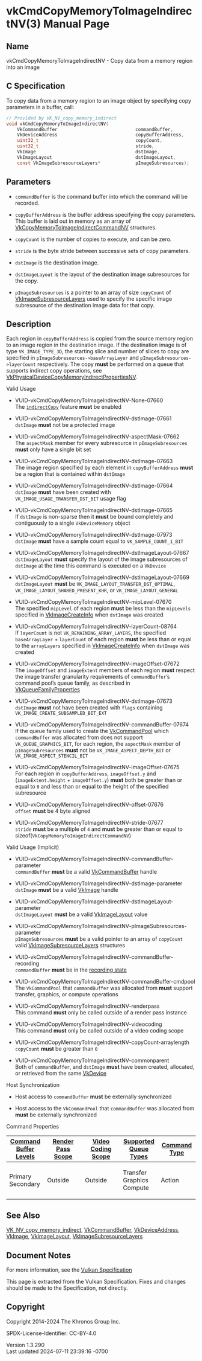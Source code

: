 # vkCmdCopyMemoryToImageIndirectNV(3) Manual Page

## Name

vkCmdCopyMemoryToImageIndirectNV - Copy data from a memory region into
an image



## <a href="#_c_specification" class="anchor"></a>C Specification

To copy data from a memory region to an image object by specifying copy
parameters in a buffer, call:

``` c
// Provided by VK_NV_copy_memory_indirect
void vkCmdCopyMemoryToImageIndirectNV(
    VkCommandBuffer                             commandBuffer,
    VkDeviceAddress                             copyBufferAddress,
    uint32_t                                    copyCount,
    uint32_t                                    stride,
    VkImage                                     dstImage,
    VkImageLayout                               dstImageLayout,
    const VkImageSubresourceLayers*             pImageSubresources);
```

## <a href="#_parameters" class="anchor"></a>Parameters

- `commandBuffer` is the command buffer into which the command will be
  recorded.

- `copyBufferAddress` is the buffer address specifying the copy
  parameters. This buffer is laid out in memory as an array of
  [VkCopyMemoryToImageIndirectCommandNV](https://registry.khronos.org/vulkan/specs/1.3-extensions/man/html/VkCopyMemoryToImageIndirectCommandNV.html)
  structures.

- `copyCount` is the number of copies to execute, and can be zero.

- `stride` is the byte stride between successive sets of copy
  parameters.

- `dstImage` is the destination image.

- `dstImageLayout` is the layout of the destination image subresources
  for the copy.

- `pImageSubresources` is a pointer to an array of size `copyCount` of
  [VkImageSubresourceLayers](https://registry.khronos.org/vulkan/specs/1.3-extensions/man/html/VkImageSubresourceLayers.html) used to
  specify the specific image subresource of the destination image data
  for that copy.

## <a href="#_description" class="anchor"></a>Description

Each region in `copyBufferAddress` is copied from the source memory
region to an image region in the destination image. If the destination
image is of type `VK_IMAGE_TYPE_3D`, the starting slice and number of
slices to copy are specified in `pImageSubresources->baseArrayLayer` and
`pImageSubresources->layerCount` respectively. The copy **must** be
performed on a queue that supports indirect copy operations, see
[VkPhysicalDeviceCopyMemoryIndirectPropertiesNV](https://registry.khronos.org/vulkan/specs/1.3-extensions/man/html/VkPhysicalDeviceCopyMemoryIndirectPropertiesNV.html).

Valid Usage

- <a href="#VUID-vkCmdCopyMemoryToImageIndirectNV-None-07660"
  id="VUID-vkCmdCopyMemoryToImageIndirectNV-None-07660"></a>
  VUID-vkCmdCopyMemoryToImageIndirectNV-None-07660  
  The <a
  href="https://registry.khronos.org/vulkan/specs/1.3-extensions/html/vkspec.html#features-indirectCopy"
  target="_blank" rel="noopener"><code>indirectCopy</code></a> feature
  **must** be enabled

- <a href="#VUID-vkCmdCopyMemoryToImageIndirectNV-dstImage-07661"
  id="VUID-vkCmdCopyMemoryToImageIndirectNV-dstImage-07661"></a>
  VUID-vkCmdCopyMemoryToImageIndirectNV-dstImage-07661  
  `dstImage` **must** not be a protected image

- <a href="#VUID-vkCmdCopyMemoryToImageIndirectNV-aspectMask-07662"
  id="VUID-vkCmdCopyMemoryToImageIndirectNV-aspectMask-07662"></a>
  VUID-vkCmdCopyMemoryToImageIndirectNV-aspectMask-07662  
  The `aspectMask` member for every subresource in `pImageSubresources`
  **must** only have a single bit set

- <a href="#VUID-vkCmdCopyMemoryToImageIndirectNV-dstImage-07663"
  id="VUID-vkCmdCopyMemoryToImageIndirectNV-dstImage-07663"></a>
  VUID-vkCmdCopyMemoryToImageIndirectNV-dstImage-07663  
  The image region specified by each element in `copyBufferAddress`
  **must** be a region that is contained within `dstImage`

- <a href="#VUID-vkCmdCopyMemoryToImageIndirectNV-dstImage-07664"
  id="VUID-vkCmdCopyMemoryToImageIndirectNV-dstImage-07664"></a>
  VUID-vkCmdCopyMemoryToImageIndirectNV-dstImage-07664  
  `dstImage` **must** have been created with
  `VK_IMAGE_USAGE_TRANSFER_DST_BIT` usage flag

- <a href="#VUID-vkCmdCopyMemoryToImageIndirectNV-dstImage-07665"
  id="VUID-vkCmdCopyMemoryToImageIndirectNV-dstImage-07665"></a>
  VUID-vkCmdCopyMemoryToImageIndirectNV-dstImage-07665  
  If `dstImage` is non-sparse then it **must** be bound completely and
  contiguously to a single `VkDeviceMemory` object

<!-- -->

- <a href="#VUID-vkCmdCopyMemoryToImageIndirectNV-dstImage-07973"
  id="VUID-vkCmdCopyMemoryToImageIndirectNV-dstImage-07973"></a>
  VUID-vkCmdCopyMemoryToImageIndirectNV-dstImage-07973  
  `dstImage` **must** have a sample count equal to
  `VK_SAMPLE_COUNT_1_BIT`

- <a href="#VUID-vkCmdCopyMemoryToImageIndirectNV-dstImageLayout-07667"
  id="VUID-vkCmdCopyMemoryToImageIndirectNV-dstImageLayout-07667"></a>
  VUID-vkCmdCopyMemoryToImageIndirectNV-dstImageLayout-07667  
  `dstImageLayout` **must** specify the layout of the image subresources
  of `dstImage` at the time this command is executed on a `VkDevice`

- <a href="#VUID-vkCmdCopyMemoryToImageIndirectNV-dstImageLayout-07669"
  id="VUID-vkCmdCopyMemoryToImageIndirectNV-dstImageLayout-07669"></a>
  VUID-vkCmdCopyMemoryToImageIndirectNV-dstImageLayout-07669  
  `dstImageLayout` **must** be `VK_IMAGE_LAYOUT_TRANSFER_DST_OPTIMAL`,
  `VK_IMAGE_LAYOUT_SHARED_PRESENT_KHR`, or `VK_IMAGE_LAYOUT_GENERAL`

- <a href="#VUID-vkCmdCopyMemoryToImageIndirectNV-mipLevel-07670"
  id="VUID-vkCmdCopyMemoryToImageIndirectNV-mipLevel-07670"></a>
  VUID-vkCmdCopyMemoryToImageIndirectNV-mipLevel-07670  
  The specified `mipLevel` of each region **must** be less than the
  `mipLevels` specified in [VkImageCreateInfo](https://registry.khronos.org/vulkan/specs/1.3-extensions/man/html/VkImageCreateInfo.html)
  when `dstImage` was created

- <a href="#VUID-vkCmdCopyMemoryToImageIndirectNV-layerCount-08764"
  id="VUID-vkCmdCopyMemoryToImageIndirectNV-layerCount-08764"></a>
  VUID-vkCmdCopyMemoryToImageIndirectNV-layerCount-08764  
  If `layerCount` is not `VK_REMAINING_ARRAY_LAYERS`, the specified
  `baseArrayLayer` + `layerCount` of each region **must** be less than
  or equal to the `arrayLayers` specified in
  [VkImageCreateInfo](https://registry.khronos.org/vulkan/specs/1.3-extensions/man/html/VkImageCreateInfo.html) when `dstImage` was
  created

- <a href="#VUID-vkCmdCopyMemoryToImageIndirectNV-imageOffset-07672"
  id="VUID-vkCmdCopyMemoryToImageIndirectNV-imageOffset-07672"></a>
  VUID-vkCmdCopyMemoryToImageIndirectNV-imageOffset-07672  
  The `imageOffset` and `imageExtent` members of each region **must**
  respect the image transfer granularity requirements of
  `commandBuffer`’s command pool’s queue family, as described in
  [VkQueueFamilyProperties](https://registry.khronos.org/vulkan/specs/1.3-extensions/man/html/VkQueueFamilyProperties.html)

- <a href="#VUID-vkCmdCopyMemoryToImageIndirectNV-dstImage-07673"
  id="VUID-vkCmdCopyMemoryToImageIndirectNV-dstImage-07673"></a>
  VUID-vkCmdCopyMemoryToImageIndirectNV-dstImage-07673  
  `dstImage` **must** not have been created with `flags` containing
  `VK_IMAGE_CREATE_SUBSAMPLED_BIT_EXT`

- <a href="#VUID-vkCmdCopyMemoryToImageIndirectNV-commandBuffer-07674"
  id="VUID-vkCmdCopyMemoryToImageIndirectNV-commandBuffer-07674"></a>
  VUID-vkCmdCopyMemoryToImageIndirectNV-commandBuffer-07674  
  If the queue family used to create the
  [VkCommandPool](https://registry.khronos.org/vulkan/specs/1.3-extensions/man/html/VkCommandPool.html) which `commandBuffer` was
  allocated from does not support `VK_QUEUE_GRAPHICS_BIT`, for each
  region, the `aspectMask` member of `pImageSubresources` **must** not
  be `VK_IMAGE_ASPECT_DEPTH_BIT` or `VK_IMAGE_ASPECT_STENCIL_BIT`

- <a href="#VUID-vkCmdCopyMemoryToImageIndirectNV-imageOffset-07675"
  id="VUID-vkCmdCopyMemoryToImageIndirectNV-imageOffset-07675"></a>
  VUID-vkCmdCopyMemoryToImageIndirectNV-imageOffset-07675  
  For each region in `copyBufferAddress`, `imageOffset.y` and
  (`imageExtent.height` + `imageOffset.y`) **must** both be greater than
  or equal to `0` and less than or equal to the height of the specified
  subresource

- <a href="#VUID-vkCmdCopyMemoryToImageIndirectNV-offset-07676"
  id="VUID-vkCmdCopyMemoryToImageIndirectNV-offset-07676"></a>
  VUID-vkCmdCopyMemoryToImageIndirectNV-offset-07676  
  `offset` **must** be 4 byte aligned

- <a href="#VUID-vkCmdCopyMemoryToImageIndirectNV-stride-07677"
  id="VUID-vkCmdCopyMemoryToImageIndirectNV-stride-07677"></a>
  VUID-vkCmdCopyMemoryToImageIndirectNV-stride-07677  
  `stride` **must** be a multiple of `4` and **must** be greater than or
  equal to sizeof(`VkCopyMemoryToImageIndirectCommandNV`)

Valid Usage (Implicit)

- <a href="#VUID-vkCmdCopyMemoryToImageIndirectNV-commandBuffer-parameter"
  id="VUID-vkCmdCopyMemoryToImageIndirectNV-commandBuffer-parameter"></a>
  VUID-vkCmdCopyMemoryToImageIndirectNV-commandBuffer-parameter  
  `commandBuffer` **must** be a valid
  [VkCommandBuffer](https://registry.khronos.org/vulkan/specs/1.3-extensions/man/html/VkCommandBuffer.html) handle

- <a href="#VUID-vkCmdCopyMemoryToImageIndirectNV-dstImage-parameter"
  id="VUID-vkCmdCopyMemoryToImageIndirectNV-dstImage-parameter"></a>
  VUID-vkCmdCopyMemoryToImageIndirectNV-dstImage-parameter  
  `dstImage` **must** be a valid [VkImage](https://registry.khronos.org/vulkan/specs/1.3-extensions/man/html/VkImage.html) handle

- <a
  href="#VUID-vkCmdCopyMemoryToImageIndirectNV-dstImageLayout-parameter"
  id="VUID-vkCmdCopyMemoryToImageIndirectNV-dstImageLayout-parameter"></a>
  VUID-vkCmdCopyMemoryToImageIndirectNV-dstImageLayout-parameter  
  `dstImageLayout` **must** be a valid
  [VkImageLayout](https://registry.khronos.org/vulkan/specs/1.3-extensions/man/html/VkImageLayout.html) value

- <a
  href="#VUID-vkCmdCopyMemoryToImageIndirectNV-pImageSubresources-parameter"
  id="VUID-vkCmdCopyMemoryToImageIndirectNV-pImageSubresources-parameter"></a>
  VUID-vkCmdCopyMemoryToImageIndirectNV-pImageSubresources-parameter  
  `pImageSubresources` **must** be a valid pointer to an array of
  `copyCount` valid
  [VkImageSubresourceLayers](https://registry.khronos.org/vulkan/specs/1.3-extensions/man/html/VkImageSubresourceLayers.html) structures

- <a href="#VUID-vkCmdCopyMemoryToImageIndirectNV-commandBuffer-recording"
  id="VUID-vkCmdCopyMemoryToImageIndirectNV-commandBuffer-recording"></a>
  VUID-vkCmdCopyMemoryToImageIndirectNV-commandBuffer-recording  
  `commandBuffer` **must** be in the [recording
  state](#commandbuffers-lifecycle)

- <a href="#VUID-vkCmdCopyMemoryToImageIndirectNV-commandBuffer-cmdpool"
  id="VUID-vkCmdCopyMemoryToImageIndirectNV-commandBuffer-cmdpool"></a>
  VUID-vkCmdCopyMemoryToImageIndirectNV-commandBuffer-cmdpool  
  The `VkCommandPool` that `commandBuffer` was allocated from **must**
  support transfer, graphics, or compute operations

- <a href="#VUID-vkCmdCopyMemoryToImageIndirectNV-renderpass"
  id="VUID-vkCmdCopyMemoryToImageIndirectNV-renderpass"></a>
  VUID-vkCmdCopyMemoryToImageIndirectNV-renderpass  
  This command **must** only be called outside of a render pass instance

- <a href="#VUID-vkCmdCopyMemoryToImageIndirectNV-videocoding"
  id="VUID-vkCmdCopyMemoryToImageIndirectNV-videocoding"></a>
  VUID-vkCmdCopyMemoryToImageIndirectNV-videocoding  
  This command **must** only be called outside of a video coding scope

- <a href="#VUID-vkCmdCopyMemoryToImageIndirectNV-copyCount-arraylength"
  id="VUID-vkCmdCopyMemoryToImageIndirectNV-copyCount-arraylength"></a>
  VUID-vkCmdCopyMemoryToImageIndirectNV-copyCount-arraylength  
  `copyCount` **must** be greater than `0`

- <a href="#VUID-vkCmdCopyMemoryToImageIndirectNV-commonparent"
  id="VUID-vkCmdCopyMemoryToImageIndirectNV-commonparent"></a>
  VUID-vkCmdCopyMemoryToImageIndirectNV-commonparent  
  Both of `commandBuffer`, and `dstImage` **must** have been created,
  allocated, or retrieved from the same [VkDevice](https://registry.khronos.org/vulkan/specs/1.3-extensions/man/html/VkDevice.html)

Host Synchronization

- Host access to `commandBuffer` **must** be externally synchronized

- Host access to the `VkCommandPool` that `commandBuffer` was allocated
  from **must** be externally synchronized

Command Properties

<table class="tableblock frame-all grid-all stretch">
<colgroup>
<col style="width: 20%" />
<col style="width: 20%" />
<col style="width: 20%" />
<col style="width: 20%" />
<col style="width: 20%" />
</colgroup>
<thead>
<tr>
<th class="tableblock halign-left valign-top"><a
href="#VkCommandBufferLevel">Command Buffer Levels</a></th>
<th class="tableblock halign-left valign-top"><a
href="#vkCmdBeginRenderPass">Render Pass Scope</a></th>
<th class="tableblock halign-left valign-top"><a
href="#vkCmdBeginVideoCodingKHR">Video Coding Scope</a></th>
<th class="tableblock halign-left valign-top"><a
href="#VkQueueFlagBits">Supported Queue Types</a></th>
<th class="tableblock halign-left valign-top"><a
href="#fundamentals-queueoperation-command-types">Command Type</a></th>
</tr>
</thead>
<tbody>
<tr>
<td class="tableblock halign-left valign-top"><p>Primary<br />
Secondary</p></td>
<td class="tableblock halign-left valign-top"><p>Outside</p></td>
<td class="tableblock halign-left valign-top"><p>Outside</p></td>
<td class="tableblock halign-left valign-top"><p>Transfer<br />
Graphics<br />
Compute</p></td>
<td class="tableblock halign-left valign-top"><p>Action</p></td>
</tr>
</tbody>
</table>

## <a href="#_see_also" class="anchor"></a>See Also

[VK_NV_copy_memory_indirect](https://registry.khronos.org/vulkan/specs/1.3-extensions/man/html/VK_NV_copy_memory_indirect.html),
[VkCommandBuffer](https://registry.khronos.org/vulkan/specs/1.3-extensions/man/html/VkCommandBuffer.html),
[VkDeviceAddress](https://registry.khronos.org/vulkan/specs/1.3-extensions/man/html/VkDeviceAddress.html), [VkImage](https://registry.khronos.org/vulkan/specs/1.3-extensions/man/html/VkImage.html),
[VkImageLayout](https://registry.khronos.org/vulkan/specs/1.3-extensions/man/html/VkImageLayout.html),
[VkImageSubresourceLayers](https://registry.khronos.org/vulkan/specs/1.3-extensions/man/html/VkImageSubresourceLayers.html)

## <a href="#_document_notes" class="anchor"></a>Document Notes

For more information, see the <a
href="https://registry.khronos.org/vulkan/specs/1.3-extensions/html/vkspec.html#vkCmdCopyMemoryToImageIndirectNV"
target="_blank" rel="noopener">Vulkan Specification</a>

This page is extracted from the Vulkan Specification. Fixes and changes
should be made to the Specification, not directly.

## <a href="#_copyright" class="anchor"></a>Copyright

Copyright 2014-2024 The Khronos Group Inc.

SPDX-License-Identifier: CC-BY-4.0

Version 1.3.290  
Last updated 2024-07-11 23:39:16 -0700
